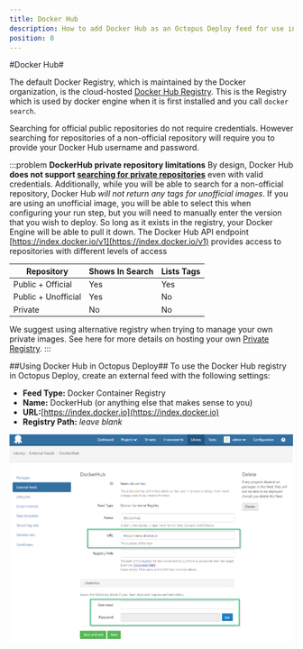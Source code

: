 ```yaml
---
title: Docker Hub
description: How to add Docker Hub as an Octopus Deploy feed for use in Docker steps.
position: 0
---
```


#Docker Hub#

The default Docker Registry, which is maintained by the Docker organization, is the cloud-hosted [Docker Hub Registry](https://hub.docker.com/). This is the Registry which is used by docker engine when it is first installed and you call `docker search`.

Searching for official public repositories do not require credentials. However searching for repositories of a non-official repository will require you to provide your Docker Hub username and password.

:::problem
**DockerHub private repository limitations**
By design, Docker Hub **does not support [searching for private repositories](https://docs.docker.com/docker-hub/#/explore-repositories)** even with valid credentials. Additionally, while you will be able to search for a non-official repository, Docker Hub *will not return any tags for unofficial images*. If you are using an unofficial image, you will be able to select this when configuring your run step, but you will need to manually enter the version that you wish to deploy. So long as it exists in the registry, your Docker Engine will be able to pull it down. 
The Docker Hub API endpoint [https://index.docker.io/v1](https://index.docker.io/v1) provides access to repositories with different levels of access

| Repository | Shows In Search | Lists Tags |
| --- | --- | --- |
| Public + Official  | Yes | Yes |
| Public + Unofficial | Yes | No |
| Private | No | No |

We suggest using alternative registry when trying to manage your own private images. See here for more details on hosting your own [Private Registry](/docs/deploying-applications/docker-containers/docker-registries-as-feeds.md#DockerRegistriesasFeeds-PrivateRegistry).
:::


##Using Docker Hub in Octopus Deploy##
To use the Docker Hub registry in Octopus Deploy, create an external feed with the following settings:
- **Feed Type:** Docker Container Registry
- **Name:** DockerHub (or anything else that makes sense to you)
- **URL:**[https://index.docker.io](https://index.docker.io)
- **Registry Path:** *leave blank*

*![Docker Hub Registry Feed](dockerhub-feed.png "width=500")*

